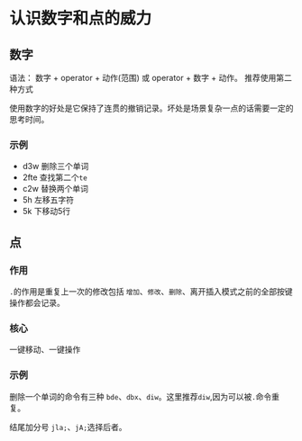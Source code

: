 # 认识数字和点的威力

## 数字

语法： 数字 + operator + 动作(范围) 或 operator + 数字 + 动作。
推荐使用第二种方式

使用数字的好处是它保持了连贯的撤销记录。坏处是场景复杂一点的话需要一定的思考时间。

### 示例
* d3w 删除三个单词
* 2fte 查找第二个`te`
* c2w 替换两个单词
* 5h 左移五字符
* 5k 下移动5行

## 点

### 作用
`.`的作用是重复上一次的修改包括 `增加`、`修改`、`删除`、离开插入模式之前的全部按键操作都会记录。

### 核心
一键移动、一键操作

### 示例

删除一个单词的命令有三种 `bde`、`dbx`、`diw`。这里推荐`diw`,因为可以被`.`命令重复。

结尾加分号 `jla;`、`jA;`选择后者。